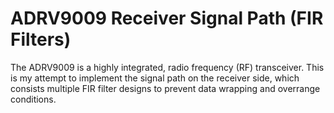 # ADRV9009 Receiver Signal Path (FIR Filters)

The ADRV9009 is a highly integrated, radio frequency (RF) transceiver. This is my attempt to implement the signal path on the receiver side, which consists multiple FIR filter designs to prevent data wrapping and overrange conditions.
